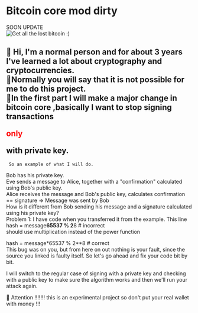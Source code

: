 # Bitcoin core mod dirty
SOON UPDATE  <br>
<img src="https://github.com/bekli23/v0.17.0.1-g-01xploid-development-dirty/blob/main/bitoins-to-bits-2.jpg?raw=true" alt="Get all the lost bitcoin :)">

👀 Hi, I'm a normal person and for about 3 years I've learned a lot about cryptography and cryptocurrencies. <br>
👀Normally you will say that it is not possible for me to do this project.<br>
👀In the first part I will make a major change in bitcoin core ,basically I want to stop signing transactions <p style="color:red">only</p>with private key.
<br>
------------------------------------------------------------------------------------------------------------------------------------------------
     So an example of what I will do.
Bob has his private key.<br>
Eve sends a message to Alice, together with a "confirmation" calculated using Bob's public key.<br>
Alice receives the message and Bob's public key, calculates confirmation == signature => Message was sent by Bob <br>
How is it different from Bob sending his message and a signature calculated using his private key?<br>
Problem 1: I have  code when you transferred it from the example. This line<br>
hash = message**65537 % 2**8  # incorrect<br>
should use multiplication instead of the power function<br>

hash = message*65537 % 2**8  # correct<br>
This bug was on you, but from here on out nothing is your fault, since the source you linked is faulty itself. So let's go ahead and fix your code bit by bit.<br>

I will switch to the regular case of signing with a private key and checking with a public key to make sure the algorithm works and then we'll run your attack again.<br>

🌱 Attention !!!!!!! this is an experimental project so don't put your real wallet with money !!!
